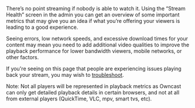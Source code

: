 There’s no point streaming if nobody is able to watch it. Using the “Stream Health” screen in the admin you can get an overview of some important metrics that may give you an idea if what you’re offering your viewers is leading to a good experience.

Seeing errors, low network speeds, and excessive download times for your content may mean you need to add additional video qualities to improve the playback performance for lower bandwidth viewers, mobile networks, or other factors.

If you're seeing on this page that people are experiencing issues playing back your stream, you may wish to [troubleshoot](/troubleshoot).

Note: Not all players will be represented in playback metrics as Owncast can only get detailed playback details in certain browsers, and not at all from external players (QuickTime, VLC, mpv, smart tvs, etc).
